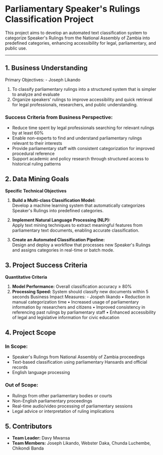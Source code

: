 # Parliamentary Speaker's Rulings Classification Project

This project aims to develop an automated text classification system to categorize Speaker's Rulings from the National Assembly of Zambia into predefined categories, enhancing accessibility for legal, parliamentary, and public use.

---

## 1. Business Understanding

Primary Objectives: - Joseph Likando  
1. To classify parliamentary rulings into a structured system that is simpler to analyze and 
evaluate  
2. Organize speakers' rulings to improve accessibility and quick retrieval for legal 
professionals, researchers, and public understanding.  

### Success Criteria from Business Perspective:  
- Reduce time spent by legal professionals searching for relevant rulings by at least 60% 
- Enable non-experts to find and understand parliamentary rulings relevant to their interests 
- Provide parliamentary staff with consistent categorization for improved procedural reference 
- Support academic and policy research through structured access to historical ruling patterns 

## 2. Data Mining Goals
**Specific Technical Objectives**  
1. **Build a Multi-class Classification Model:**  
   Develop a machine learning system that automatically categorizes Speaker's Rulings into predefined categories.

2. **Implement Natural Language Processing (NLP):**  
   Apply text mining techniques to extract meaningful features from parliamentary text documents, enabling accurate classification.

3. **Create an Automated Classification Pipeline:**  
   Design and deploy a workflow that processes new Speaker's Rulings and assigns categories in real-time or batch mode.


## 3. Project Success Criteria
**Quantitative Criteria**  
1. **Model Performance:** Overall classification accuracy ≥ 80%
2. **Processing Speed:** System should classify new documents within 5 seconds
Business Impact Measures: - Jospeh likando 
• Reduction in manual categorization time 
• Increased usage of parliamentary information by researchers and citizens 
• Improved consistency in referencing past rulings by parliamentary staff 
• Enhanced accessibility of legal and legislative information for civic education


## 4. Project Scope
### In Scope:  
- Speaker's Rulings from National Assembly of Zambia proceedings 
- Text-based classification using parliamentary Hansards and official records 
- English language processing 
### Out of Scope:  
- Rulings from other parliamentary bodies or courts 
- Non-English parliamentary proceedings  
- Real-time audio/video processing of parliamentary sessions 
- Legal advice or interpretation of ruling implications



## 5. Contributors
- **Team Leader:** Davy Mwansa
- **Team Members:** Joseph Likando, Webster Daka, Chunda Luchembe, Chikondi Banda
